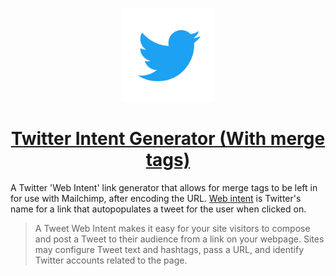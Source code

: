 <p align="center" style="color: #343a40">
  <a href="https://csandman.github.io/twitter-link-generator-w-merge-tags/" target="_blank"><img src="./img/logo.png" alt="shade generator logo" height="150"></a>
  </p>
  <h1 align="center"><a href="https://csandman.github.io/twitter-link-generator-w-merge-tags/" target="_blank">Twitter Intent Generator (With merge tags)</a></h1>


A Twitter 'Web Intent' link generator that allows for merge tags to be left in for use with Mailchimp, after encoding the URL. [Web intent](https://developer.twitter.com/en/docs/twitter-for-websites/tweet-button/guides/web-intent.html) is Twitter's name for a link that autopopulates a tweet for the user when clicked on.

> A Tweet Web Intent makes it easy for your site visitors to compose and post a Tweet to their audience from a link on your webpage. Sites may configure Tweet text and hashtags, pass a URL, and identify Twitter accounts related to the page.
